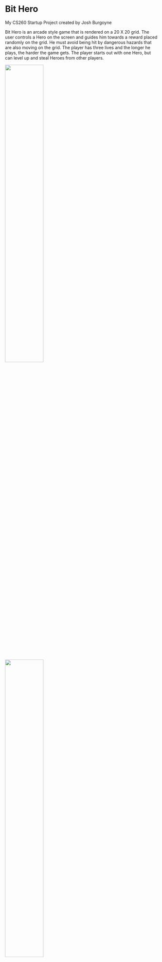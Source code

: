 
# Bit Hero
My CS260 Startup Project
created by Josh Burgoyne

Bit Hero is an arcade style game that is rendered on a 20 X 20 grid. The user controls a Hero on the screen and guides him towards a reward placed randomly on the grid. He must avoid being hit by dangerous hazards that are also moving on the grid. The player has three lives and the longer he plays, the harder the game gets. The player starts out with one Hero, but can level up and steal Heroes from other players. 

<img src="game.png" width=50% height=50%>
<img src="heroes.png" width=50% height=50%>
<img src="challenge.png" width=50% height=50%>



## Key Features:

+ Point system that keeps track of all players and their scores, and Heroes. 
+ Interaction between players.
+ Players can steal Heroes from other players.
+ Try to collect all the heroes. 

## Technologies:

#### **HTML, CSS, JavaScript:** 
The game will be rendered using HTML and CSS. There will be multiple pages including: Login, the main game page, my Heroes, and a page to see other players. The game logic uses JavaScript.

#### **Login Authentication:** 
Users will create accounts where they will keep track of their Heroes and scores. 

#### **Web Servers and Data Bases:**
 All user data will be stored on web servers.

#### **Web Sockets:** 
Users will be able to see other players scores. They will receive notifications about the status of other Players. Users can steal Heroes from other players and will be notified when they have that option.

# HTML Deliverable
Below is a summary of the html that makes up the structure of my startup website.

### 5 pages including: Login, My Heroes, Play, Scores, and Challenge.
### Login Authentication
The index.html page is the login page where the user will create a new account or sign into an existing account. User information will be stored on server database.
### Data base data
On the Scores page, there is a placeholder element in the middle that displays the top scores of all players. The data base will also keep track of each player's scores, heroes, and other data.
### Websockets
On the play.html page, on the left side, there is a placeholder element that will display real time info about other players who are currently playing.
On the scores.html page, on the left side, this placeholder element will notify the player when another player's character is vulnerable and can be challenged.
### Third Party Service Calls
On the Play.html page, an inspirational quote will be displayed after everytime the player loses a round. This quote will be fetched from a third party api.
### Other
I added images, buttons, links, headers, footers, and other elements necessary for the website.

# CSS Deliverable
index.html is the login page. Press the login button to get to the other pages.
+ done - Prerequisite: Simon CSS deployed to your production environment
+  done - Prerequisite: A link to your GitHub startup repository prominently displayed on your application's home page
+  done - Prerequisite: Notes in your startup Git repository README.md file
+  done - 30% Header, footer, and main content body. Used flex to layout sections.
+  done - 20% Navigation elements. Links highlight on hover.
+  done - 10% Responsive to window resizing. Looks great on iPad, desktop, and iPhone.
+  done - 20% Application elements. Buttons are styled and have hover animations. 
+  done - 10% Application text content. I used the Pixelify Sans font for headers and buttons. Roboto light for regular text.
+  done - 10% Application images. The images have borders and backgrouond colors. They also animate on hover. They also have dropshadows.

# Javascript Deliverable
### New Stuff
The index login page lets you create a new username and password which are stored in localstorage for now.
Upon creating an account you are given a character. You can use that character to play the game. You can name the character.
Characters are stored in local storage.
Scores are stored in local storage for now and are read into the scores table.
On the scores page, you will recieve a notification that you can challenge another user's character. If you win the challenge you get a new character.
### WebSocket
The play.html page has a placeholder that represents notifications based on other players' interactions with the game. 
The scores.html page simulates a challenge notification that tells you when another player's character is susceptible to attack. This is based on if the player recently lost a game.
### Database
Right now i use local storage to simulate database. I store player characters, scores, selected characters, usernames, passwords, etc. These will eventually become data in the database.
### 3rd Party API
after you lose a round, it will display an inspirational quote. This simulates the use of a call to a 3rd party application call.

+ done - Prerequisite: Simon JavaScript deployed to your production environment
+ done -  Prerequisite: A link to your GitHub startup repository prominently displayed on your application's home page
+ Prerequisite: Notes in your startup Git repository README.md file documenting what you modified and added with this deliverable. 
+ done -  Prerequisite: At least 10 git commits spread consistently throughout the assignment period.
+ done - Significant use of JavaScript to create a viable working application
+ done - 20% JavaScript support for future login.
+ done - 20% JavaScript support for future database data.
+ done - 20% JavaScript support for future WebSocket.
+ done - 40% JavaScript support for your application's interaction logic.

# Startup Service Deliverable
### Notes
The application makes posts and get requests on each page for things such as User Login data, user heroes data, and score data.
The play.json calls a third party quote service and displays the quote evertyime a user loses a game.
You can look through the js files for each of the pages and search for get or post functions that interact with the backend(index.js). 

+ done - Prerequisite: Simon Service deployed to your production environment
+ done - Prerequisite: A link to your GitHub startup repository prominently displayed on your application's home page
+ done - Prerequisite: Notes in your startup Git repository README.md file documenting what you modified and added with this deliverable. 
+ done - Prerequisite: At least 10 git commits spread consistently throughout the assignment period.
+ done - Backend web service support and interaction
+ done - 40% - Create an HTTP service using Node.js and Express
+ done - 10% - Frontend served up using Express static middleware
+ done - 10% - Your frontend calls third party service endpoints. 
+ done - 20% - Your backend provides service endpoints.
+ done - 20% - Your frontend calls your service endpoints.

# Startup Login Deliverable
### Notes
In this deliverable I added support for storing and retrieving data using Mongodb. The login page encrypts passwords and stores user credentials in the DataBase. It also checks to see if a username exists for authorization. In the heroes page, we store user info regarding their hero collection. The play page accesses info on the user's hero collection and also stores score info. The scores page retrieves all the scores from players. Each of the pages also checks to see if the user has a username stored in local storage. If there is no username stored, then they are redirected to the login page.

+ done Prerequisite: Simon Login deployed to your production environment with your dbConfig.json credentials
+ done Prerequisite: A link to your GitHub startup repository prominently displayed on your application's home page
+ done Prerequisite: Notes in your startup Git repository README.md file documenting what you modified and added with this deliverable. The TAs will only grade things that have been clearly described as being completed. Review the voter app as an example.
+ done Prerequisite: At least 10 git commits spread consistently throughout the assignment period.
+ done Application authentication and authorization
+ done 20% - Supports new user registration
+ done 20% - Supports existing user authentication
+ done 0% - Stores application data in MongoDB
+ done 20% - Stores and retrieves credentials in MongoDB
+ done 20% - Restricts application functionality based upon authentication

# Websocket Deliverable
### Notes
My application now uses websocket to handle communication between players. The Play.html page shows notifications of when other players are starting a game and what they score when they end a game. It also notifies you when another player has lost three times in a row and their character is vulnerable to attack. It shows a pop-up message that gives you the option to try to steal their character. 

+ done Prerequisite: Simon WebSocket deployed to your production environment
+ done Prerequisite: A link to your GitHub startup repository prominently displayed on your application's home page
+ done Prerequisite: Notes in your startup Git repository README.md file documenting what you modified and added with this deliverable. The TAs will only grade things that have been clearly described as being completed. Review the voter app as an example.
+ done Prerequisite: At least 10 git commits spread consistently throughout the assignment period.
+ done WebSocket support for data pushed from the backend
+ done 20% - Backend listens for WebSocket connection
+ done 20% - Frontend makes WebSocket connection
+ done 30% - Data sent over WebSocket connection
+ done 30% - WebSocket data displayed in the application interface

# React Deliverable

I will start off by saying I didn't get as much done as I wanted. There were some things about react that I couldn't figure out. For example, each page that you go to using the react browser router needs to be refreshed once you get there. If a page looks bare or empty just hit refresh to get it to work.

I restructured the project to use React. I made components for each page. I have a lot of javascript and DOM manipulation so I didn't convert all of that over to react. However, the application mostly works except for a few things. You can still create users, login, and play the game. 

+ done Prerequisite: Simon React deployed to your production environment
+ done Prerequisite: A link to your GitHub startup repository prominently displayed on your application's home page
+ done Prerequisite: Notes in your startup Git repository README.md file documenting what you modified and added with this deliverable. The TAs will only grade things that have been clearly described as being completed.
+ maybe Prerequisite: At least 10 git commits spread consistently throughout the assignment period.
+ mostly Application converted to use React
+ done 10% Bundled using Vite
+ done 30% Multiple functional react components
+ done 30% React router
+ no 30% React hooks



